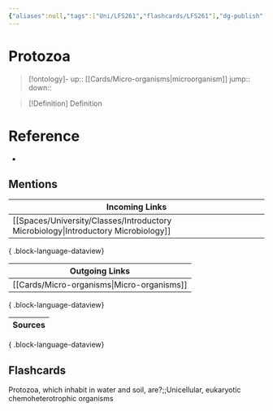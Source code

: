 ```yaml
---
{"aliases":null,"tags":["Uni/LFS261","flashcards/LFS261"],"dg-publish":true,"permalink":"/cards/protozoa/","dgPassFrontmatter":true}
---
```


# Protozoa

> [!ontology]-
> up:: [[Cards/Micro-organisms\|microorganism]]
> jump:: 
> down:: 

> [!Definition] Definition

# Reference

- 

## Mentions

| Incoming Links                                                                        |
| ------------------------------------------------------------------------------------- |
| [[Spaces/University/Classes/Introductory Microbiology\|Introductory Microbiology]] |

{ .block-language-dataview}

| Outgoing Links                                |
| --------------------------------------------- |
| [[Cards/Micro-organisms\|Micro-organisms]] |

{ .block-language-dataview}

| Sources |
| ------- |

{ .block-language-dataview}

## Flashcards

Protozoa, which inhabit in water and soil, are?;;Unicellular, eukaryotic chemoheterotrophic organisms
<!--SR:!2024-06-22,2,230-->